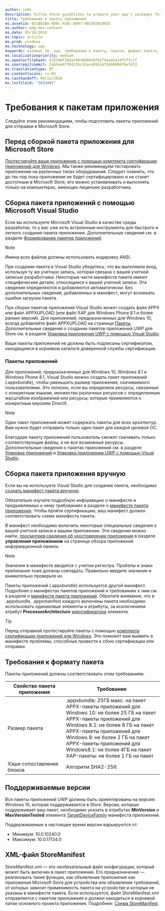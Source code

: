 ```yaml
---
author: jnHs
Description: Follow these guidelines to prepare your app's packages for submission to the Microsoft Store.
title: Требования к пакету приложения
ms.assetid: 651B82BA-9D0C-45AC-8997-88CD93DC903C
ms.author: wdg-dev-content
ms.date: 05/16/2018
ms.topic: article
ms.prod: windows
ms.technology: uwp
keywords: windows 10, uwp, требования к пакету, пакеты, формат пакета, поддерживаемая версия, отправить
ms.localizationpriority: medium
ms.openlocfilehash: d7d748f36dafd93066928f01f9aa42414f2ffc1f
ms.sourcegitcommit: 2a63ee6770413bc35ace09b14f56b60007be7433
ms.translationtype: MT
ms.contentlocale: ru-RU
ms.lasthandoff: 09/12/2018
ms.locfileid: "3933401"
---
```

# <a name="app-package-requirements"></a>Требования к пакетам приложения

Следуйте этим рекомендациям, чтобы подготовить пакеты приложений для отправки в Microsoft Store.

## <a name="before-you-build-your-apps-package-for-the-microsoft-store"></a>Перед сборкой пакета приложения для Microsoft Store

[Протестируйте ваше приложение с помощью комплекта сертификации приложений для Windows](../debug-test-perf/windows-app-certification-kit.md). Мы также рекомендуем тестировать приложение на различных типах оборудования. Следует помнить, что до тех пор пока приложение не будет сертифицировано и не станет доступным в Microsoft Store, его можно устанавливать и выполнять только на компьютерах, имеющих лицензию разработчика.

## <a name="building-the-app-package-using-microsoft-visual-studio"></a>Сборка пакета приложений с помощью Microsoft Visual Studio

Если вы используете Microsoft Visual Studio в качестве среды разработки, то у вас уже есть встроенные инструменты для быстрого и легкого создания пакета приложения. Дополнительные сведения см. в разделе [Формирование пакетов приложений](../packaging/index.md).

> [!NOTE]
> Имена всех файлов должны использовать кодировку ANSI. 

При создании пакета в Visual Studio убедитесь, что вы выполнили вход, используя ту же учетную запись, которая связана с вашей учетной записью разработчика. Некоторые части манифеста пакета имеют специфические детали, относящиеся к вашей учетной записи. Эти сведения определяются и добавляются автоматически. Без дополнительных сведений, добавленных в манифест, могут возникать ошибки загрузки пакета. 

При сборке пакетов приложения Visual Studio может создать файл APPX или файл APPXUPLOAD (или файл XAP для Windows Phone 8.1 и более ранних версий). Для приложений, предназначенных для Windows 10, всегда добавляйте файл APPXUPLOAD на странице [Пакеты](upload-app-packages.md). Дополнительные сведения о создании пакетов приложений UWP для Store см. в разделе [Упаковка приложения UWP с помощью Visual Studio](../packaging/packaging-uwp-apps.md).

Ваши пакеты приложений не должны быть подписаны сертификатом, находящимся в корневом каталоге доверенной службы сертификации.


### <a name="app-bundles"></a>Пакеты приложений

Для приложений, предназначенных для Windows 10, Windows 8.1 и Windows Phone 8.1, Visual Studio можно создать пакет приложений (.appxbundle), чтобы уменьшить размер приложения, скачиваемого пользователями. Это полезно, если вы определили ресурсы, связанные с конкретным языком, множество различных ресурсов с определенным масштабом изображений или ресурсы, которые применяются к конкретным версиям DirectX.

> [!NOTE]
> Один пакет приложений может содержать пакеты для всех архитектур. Вам нужно будет отправить только один пакет для каждой целевой ОС.

Благодаря пакету приложений пользователь сможет скачивать только соответствующие файлы, а не все возможные ресурсы. Дополнительные сведения о пакетах приложений см. в разделе [Упаковка приложений](../packaging/index.md) и [Упаковка приложения UWP с помощью Visual Studio](../packaging/packaging-uwp-apps.md).


## <a name="building-the-app-package-manually"></a>Сборка пакета приложения вручную

Если вы не используете Visual Studio для создания пакета, необходимо [создать манифест пакета вручную](https://docs.microsoft.com/uwp/schemas/appxpackage/how-to-create-a-package-manifest-manually).

Обязательно изучите подробную информацию о манифесте и предъявляемых к нему требованиях в разделе о [манифесте пакета приложения](https://docs.microsoft.com/uwp/schemas/appxpackage/appx-package-manifest). Чтобы пройти сертификацию, ваш манифест должен соответствовать схеме манифеста пакета.

В манифест необходимо включить некоторые специальные сведения о вашей учетной записи и вашем приложении. Эти сведения можно найти, [просмотрев сведения об удостоверении приложения](view-app-identity-details.md) в разделе **управления приложением** на странице обзора приложения информационной панели.

> [!NOTE]
> Значения в манифесте вводятся с учетом регистра. Пробелы и знаки препинания тоже должны совпадать. Правильно введите значения и внимательно проверьте их.


Пакеты приложений (.appxbundle) используется другой манифест. Подробнее о манифестах пакетов приложений и требованиях к ним см. в разделе о [манифесте пакета приложений](https://docs.microsoft.com/uwp/schemas/bundlemanifestschema/bundle-manifest). Обратите внимание, что в .appxbundle, .appxmanifest каждого включены пакета необходимо использовать одинаковые элементы и атрибуты, за исключением атрибут **ProcessorArchitecture** [идентификатора](https://docs.microsoft.com/uwp/schemas/appxpackage/uapmanifestschema/element-identity) элемента.

> [!TIP]
> Перед отправкой протестируйте пакеты с помощью [комплекта сертификации приложений для Windows](../debug-test-perf/windows-app-certification-kit.md). Это поможет вам выявить в манифесте проблемы, способные привести к сбою сертификации или отправки.


## <a name="package-format-requirements"></a>Требования к формату пакета

Пакеты приложений должны соответствовать этим требованиям.

| Свойство пакета приложения | Требование                                                          |
|----------------------|----------------------------------------------------------------------|
| Размер пакета         | .appxbundle: 25ГБ макс. на пакет <br>APPX-пакеты приложений для Windows 10: не более 25 ГБ на пакет<br>APPX-пакеты приложений для Windows 8.1: не более 8 ГБ на пакет <br> APPX-пакеты приложений для Windows 8: не более 2 ГБ на пакет <br> APPX-пакеты приложений для Windows8.1: не более 4ГБ на пакет <br> XAP-пакеты: не более 1 ГБ на пакет                                                                           |
| Хэши сопоставления блоков     | Алгоритм SHA2-256                                                   |


## <a name="supported-versions"></a>Поддерживаемые версии

Все пакеты приложений UWP должны быть ориентированы на версию Windows 10, которая поддерживается в Store. Версии, которые поддерживает ваш пакет, необходимо указать в атрибутах **MinVersion** и **MaxVersionTested** элемента [TargetDeviceFamily](https://docs.microsoft.com/uwp/schemas/appxpackage/uapmanifestschema/element-targetdevicefamily) манифеста приложений.

Поддерживаемые в настоящее время версии варьируются от: 
- Минимум: 10.0.10240.0
- Максимум: 10.0.17134.0


## <a name="storemanifest-xml-file"></a>XML-файл StoreManifest

StoreManifest.xml — это необязательный файл конфигурации, который может быть включен в пакет приложения. Его предназначение — реализовать такие функции, как объявление приложения как приложения Microsoft Store для устройства или объявление требований, от которых зависит применимость пакета на устройстве и которые не указаны в манифесте пакета. Если используется, файл StoreManifest.xml отправляется с пакетом приложения и должен находиться в корневой папке основного проекта приложения. Подробнее: [Схема StoreManifest](https://docs.microsoft.com/uwp/schemas/storemanifest/store-manifest-schema-portal).

 

 




